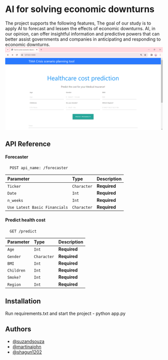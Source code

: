 
# AI for solving economic downturns

The project supports the following features,
The goal of our study is to apply AI to forecast and lessen the effects of economic downturns. AI, in our opinion, can offer insightful information and predictive powers that can better assist governments and companies in anticipating and responding to economic downturns.
<img src='Screenshot 2023-11-21 001929.png'>





## API Reference

#### Forecaster

```http
  POST api_name: /forecaster
```

| Parameter | Type     | Description                |
| :-------- | :------- | :------------------------- |
| `Ticker` | `Character` | **Required** |
| `Date` | `Int` | **Required** |
| `n_weeks` | `Int` | **Required** |
| `Use Latest Basic Financials` | `Character` | **Required** |





#### Predict health cost

```http
  GET /predict
```



| Parameter | Type     | Description                       |
| :-------- | :------- | :-------------------------------- |
| `Age`      | `Int` | **Required** |
| `Gender ` | `Character` | **Required** |
| `BMI` | `Int` | **Required** |
| `Children` | `Int` | **Required** |
| `Smoke?` | `Int` | **Required** |
| `Region` | `Int` | **Required** |






## Installation

Run requirements.txt and start the project -
python app.py
## Authors

- [@suzandsouza](https://www.github.com/suzandsouza)
- [@martinajohn](https://www.github.com/martinajohn)
- [@shagun1202](https://www.github.com/shagun1202)
